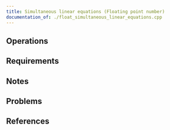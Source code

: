 ```yaml
---
title: Simultaneous linear equations (Floating point number)
documentation_of: ./float_simultaneous_linear_equations.cpp
---
```


## Operations

## Requirements

## Notes

## Problems

## References
